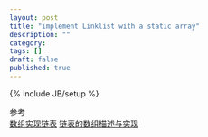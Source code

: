 ```yaml
---
layout: post
title: "implement Linklist with a static array"
description: ""
category: 
tags: []
draft: false
published: true
---
```

{% include JB/setup %}



参考  
[数组实现链表](http://blog.csdn.net/njzhiyuan/article/details/8232025)
[链表的数组描述与实现](http://www2.gliet.edu.cn/jpkc/datastructure/course/course_content.asp?chapter_id=2&section_id=9)

